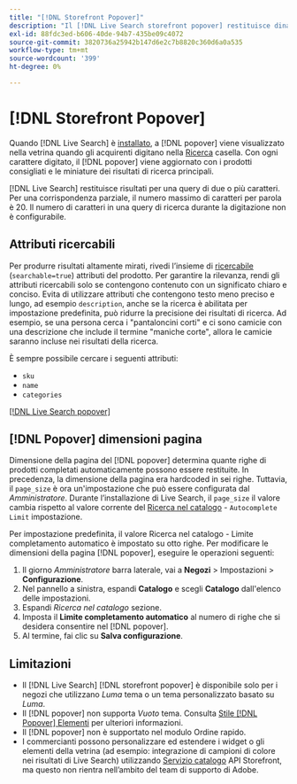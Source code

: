 ```yaml
---
title: "[!DNL Storefront Popover]"
description: "Il [!DNL Live Search storefront popover] restituisce dinamicamente prodotti e miniature suggeriti."
exl-id: 88fdc3ed-b606-40de-94b7-435be09c4072
source-git-commit: 3820736a25942b147d6e2c7b8820c360d6a0a535
workflow-type: tm+mt
source-wordcount: '399'
ht-degree: 0%

---
```


# [!DNL Storefront Popover]

Quando [!DNL Live Search] è [installato](install.md), a [!DNL popover] viene visualizzato nella vetrina quando gli acquirenti digitano nella [Ricerca](https://experienceleague.adobe.com/docs/commerce-admin/catalog/catalog/search/search.html#quick-search) casella. Con ogni carattere digitato, il [!DNL popover] viene aggiornato con i prodotti consigliati e le miniature dei risultati di ricerca principali.

[!DNL Live Search] restituisce risultati per una query di due o più caratteri. Per una corrispondenza parziale, il numero massimo di caratteri per parola è 20. Il numero di caratteri in una query di ricerca durante la digitazione non è configurabile.

## Attributi ricercabili

Per produrre risultati altamente mirati, rivedi l’insieme di [ricercabile](https://experienceleague.adobe.com/docs/commerce-admin/catalog/product-attributes/product-attributes.html) (`searchable=true`) attributi del prodotto. Per garantire la rilevanza, rendi gli attributi ricercabili solo se contengono contenuto con un significato chiaro e conciso. Evita di utilizzare attributi che contengono testo meno preciso e lungo, ad esempio `description`, anche se la ricerca è abilitata per impostazione predefinita, può ridurre la precisione dei risultati di ricerca. Ad esempio, se una persona cerca i &quot;pantaloncini corti&quot; e ci sono camicie con una descrizione che include il termine &quot;maniche corte&quot;, allora le camicie saranno incluse nei risultati della ricerca.

È sempre possibile cercare i seguenti attributi:

* `sku`
* `name`
* `categories`

[[!DNL Live Search popover]](assets/storefront-search-as-you-type.png)

## [!DNL Popover] dimensioni pagina

Dimensione della pagina del [!DNL popover] determina quante righe di prodotti completati automaticamente possono essere restituite. In precedenza, la dimensione della pagina era hardcoded in sei righe. Tuttavia, il `page_size` è ora un&#39;impostazione che può essere configurata dal *Amministratore*. Durante l’installazione di Live Search, il `page_size` il valore cambia rispetto al valore corrente del [Ricerca nel catalogo](https://experienceleague.adobe.com/docs/commerce-admin/config/catalog/catalog.html) - `Autocomplete Limit` impostazione.

Per impostazione predefinita, il valore Ricerca nel catalogo - Limite completamento automatico è impostato su otto righe. Per modificare le dimensioni della pagina [!DNL popover], eseguire le operazioni seguenti:

1. Il giorno *Amministratore* barra laterale, vai a **Negozi** > Impostazioni > **Configurazione**.
1. Nel pannello a sinistra, espandi **Catalogo** e scegli **Catalogo** dall&#39;elenco delle impostazioni.
1. Espandi *Ricerca nel catalogo* sezione.
1. Imposta il **Limite completamento automatico** al numero di righe che si desidera consentire nel [!DNL popover].
1. Al termine, fai clic su **Salva configurazione**.

## Limitazioni

* Il [!DNL Live Search] [!DNL storefront popover] è disponibile solo per i negozi che utilizzano *Luma* tema o un tema personalizzato basato su *Luma*.
* Il [!DNL popover] non supporta *Vuoto* tema. Consulta [Stile [!DNL Popover] Elementi](storefront-popover-styling.md) per ulteriori informazioni.
* Il [!DNL popover] non è supportato nel modulo Ordine rapido.
* I commercianti possono personalizzare ed estendere i widget o gli elementi della vetrina (ad esempio: integrazione di campioni di colore nei risultati di Live Search) utilizzando [Servizio catalogo](../catalog-service/overview.md) API Storefront, ma questo non rientra nell’ambito del team di supporto di Adobe.
